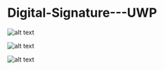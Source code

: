 # Digital-Signature---UWP


![alt text](https://user-images.githubusercontent.com/20013955/38233535-6459248c-374d-11e8-9396-4e5a9b8d3444.png)



![alt text](https://user-images.githubusercontent.com/20013955/38234115-6f6d4f86-374f-11e8-9c48-78f33daf65f5.png)



![alt text](https://user-images.githubusercontent.com/20013955/38233704-0a9f1ed2-374e-11e8-86be-b096fea426ba.png)
